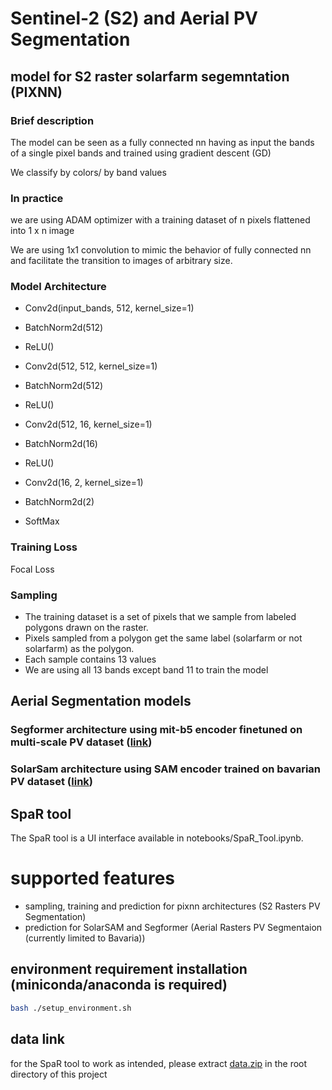#  Sentinel-2 (S2) and Aerial PV Segmentation
## model for S2 raster solarfarm segemntation (PIXNN)
### Brief description
The model can be seen as a fully connected nn having as input the bands of a single pixel bands and trained using gradient descent (GD)

We classify by colors/ by band values 


### In practice

 

we are using ADAM optimizer with a training dataset of n pixels flattened into 1 x n image 

We are using 1x1 convolution to mimic the behavior of fully connected nn and facilitate the transition to images of arbitrary size. 
 

### Model Architecture

 
 

* Conv2d(input_bands, 512, kernel_size=1)

* BatchNorm2d(512)

* ReLU()
 

* Conv2d(512, 512, kernel_size=1)

* BatchNorm2d(512)

* ReLU()

 

* Conv2d(512, 16, kernel_size=1)

* BatchNorm2d(16)

* ReLU()



* Conv2d(16, 2, kernel_size=1)

* BatchNorm2d(2)
 
* SoftMax 

 
 

### Training Loss
Focal Loss 

 
 

### Sampling

* The training dataset is a set of pixels that we sample from labeled polygons drawn on the raster. 
* Pixels sampled from a polygon get the same label (solarfarm or not solarfarm) as the polygon. 
* Each sample contains 13 values
* We are using all 13 bands except band 11 to train the model 

## Aerial Segmentation models
### Segformer architecture using mit-b5 encoder finetuned on multi-scale PV dataset ([link](https://huggingface.co/nvidia/mit-b5](https://huggingface.co/docs/transformers/en/model_doc/segformer)))
### SolarSam architecture using SAM encoder trained on bavarian PV dataset ([link](https://ieeexplore.ieee.org/document/10738071))
## SpaR tool
The SpaR tool is a UI interface available in notebooks/SpaR_Tool.ipynb.
# supported features
* sampling, training and prediction for pixnn architectures (S2 Rasters PV Segmentation)
* prediction for SolarSAM and Segformer (Aerial Rasters PV Segmentaion (currently limited to Bavaria))
## environment requirement installation (miniconda/anaconda is required)
```bash
bash ./setup_environment.sh
```
## data link
for the SpaR tool to work as intended, please extract [data.zip](https://drive.google.com/file/d/1a3qTBY3jtcjc_LGzrPugM4NP7biVplur/view?usp=drive_link) in the root directory of this project
